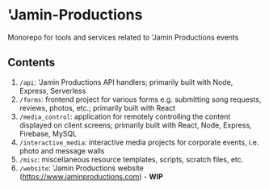 # 'Jamin-Productions

Monorepo for tools and services related to 'Jamin Productions events

## Contents

1. `/api`: 'Jamin Productions API handlers; primarily built with Node, Express, Serverless
1. `/forms`: frontend project for various forms e.g. submitting song requests, reviews, photos, etc.; primarily built with React
1. `/media_control`: application for remotely controlling the content displayed on client screens; primarily built with React, Node, Express, Firebase, MySQL
1. `/interactive_media`: interactive media projects for corporate events, i.e. photo and message walls
1. `/misc`: miscellaneous resource templates, scripts, scratch files, etc.
1. `/website`: 'Jamin Productions website (https://www.jaminproductions.com) - **WIP**
